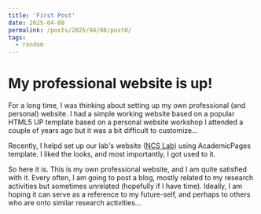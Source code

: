 ```yaml
---
title: 'First Post'
date: 2025-04-08
permalink: /posts/2025/04/08/post0/
tags:
  - random
---
```


My professional website is up!
======

For a long time, I was thinking about setting up my own professional (and personal) website.
I had a simple working website based on a popular HTML5 UP template based on a personal website workshop I attended a couple of years ago but it was a bit difficult to customize...

Recently, I helpd set up our lab's website ([NCS Lab](https://networked-control-systems-lab.github.io/)) using AcademicPages template. I liked the looks, and most importantly, I got used to it. 

So here it is.
This is my own professional website, and I am quite satisfied with it.
Every often, I am going to post a blog, mostly related to my research activities but sometimes unrelated (hopefully if I have time). 
Ideally, I am hoping it can serve as a reference to my future-self, and perhaps to others who are onto similar research activities...